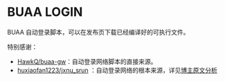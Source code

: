 # BUAA LOGIN

BUAA 自动登录脚本，可以在发布页下载已经编译好的可执行文件。

特别感谢：

- [HawkQ/buaa-gw](https://github.com/HawkQ/buaa-gw)：自动登录网络脚本的直接来源。
- [huxiaofan1223/jxnu_srun](https://github.com/huxiaofan1223/jxnu_srun)
  ：自动登录网络的根本来源，详见[博主原文分析](https://blog.csdn.net/qq_41797946/article/details/89417722)
